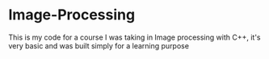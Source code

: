 # Image-Processing
This is my code for a course I was taking in Image processing with C++, it's very basic and was built simply for a learning purpose
